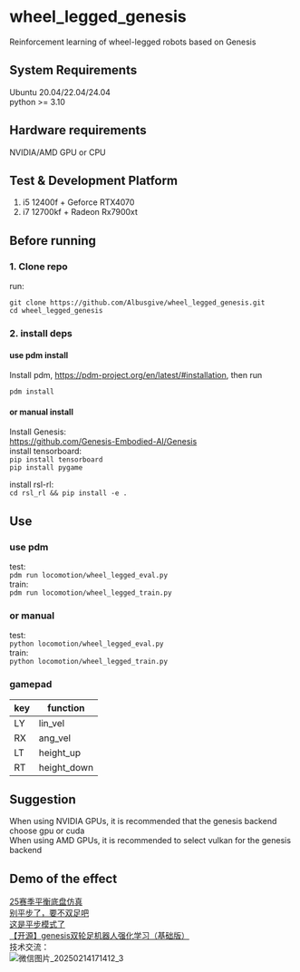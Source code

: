 # wheel_legged_genesis
Reinforcement learning of wheel-legged robots based on Genesis  
## System Requirements  
Ubuntu 20.04/22.04/24.04  
python >= 3.10
## Hardware requirements  
NVIDIA/AMD GPU or CPU  
## Test & Development Platform  
1. i5 12400f +  Geforce RTX4070  
2. i7 12700kf + Radeon Rx7900xt
## Before running
### 1. Clone repo
run:  
```
git clone https://github.com/Albusgive/wheel_legged_genesis.git
cd wheel_legged_genesis
```

### 2. install deps
#### use pdm install
Install pdm, <https://pdm-project.org/en/latest/#installation>, then run
```
pdm install
```

#### or manual install
Install Genesis:  
<https://github.com/Genesis-Embodied-AI/Genesis>  
install tensorboard:    
`pip install tensorboard`  
`pip install pygame`   

install rsl-rl:    
`cd rsl_rl && pip install -e .`  

## Use
### use pdm
test:  
`pdm run locomotion/wheel_legged_eval.py`  
train:  
`pdm run locomotion/wheel_legged_train.py`  

### or manual
test:  
`python locomotion/wheel_legged_eval.py`  
train:  
`python locomotion/wheel_legged_train.py`  

### gamepad  
|key|function|
|---|--------|
|LY|lin_vel|
|RX|ang_vel|
|LT|height_up|
|RT|height_down| 
## Suggestion
When using NVIDIA GPUs, it is recommended that the genesis backend choose gpu or cuda    
When using AMD GPUs, it is recommended to select vulkan for the genesis backend  

## Demo of the effect    
[25赛季平衡底盘仿真](https://www.bilibili.com/video/BV1DUNHe7EjP/?share_source=copy_web>)  
[别平步了，要不双足吧](https://www.bilibili.com/video/BV1oSN8eUEXw/?share_source=copy_web>)   
[这是平步模式了](https://www.bilibili.com/video/BV1YoNDevENT/?share_source=copy_web>)    
[【开源】genesis双轮足机器人强化学习（基础版）](https://www.bilibili.com/video/BV14eKKeiEJB/?share_source=copy_web)  
技术交流：  
![微信图片_20250214171412_3](https://github.com/user-attachments/assets/958ad5c0-b76e-4446-ba15-1bb4d1ac0383)  
